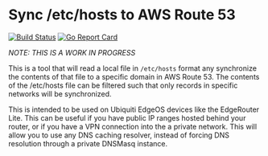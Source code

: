 # Sync /etc/hosts to AWS Route 53

[![Build Status](https://travis-ci.org/claytononeill/sync-hosts-to-route53.svg?branch=master)](https://travis-ci.org/claytononeill/sync-hosts-to-route53) [![Go Report Card](https://goreportcard.com/badge/github.com/claytononeill/sync-hosts-to-route53)](https://goreportcard.com/report/github.com/claytononeill/sync-hosts-to-route53)

*NOTE: THIS IS A WORK IN PROGRESS*

This is a tool that will read a local file in `/etc/hosts` format any synchronize the contents of that file to a specific domain in AWS Route 53.  The contents of the /etc/hosts file can be filtered such that only records in specific networks will be synchronized.

This is intended to be used on Ubiquiti EdgeOS devices like the EdgeRouter Lite.  This can be useful if you have public IP ranges hosted behind your router, or if you have a VPN connection into the a private network.  This will allow you to use any DNS caching resolver, instead of forcing DNS resolution through a private DNSMasq instance.